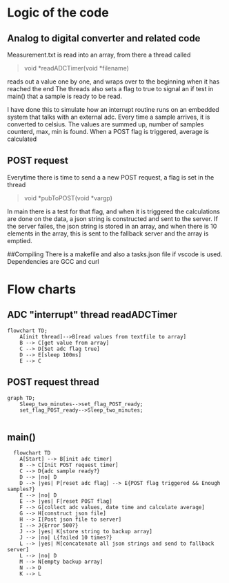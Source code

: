 # Logic of the code

## Analog to digital converter and related code

Measurement.txt is read into an array, from there a thread called
> void *readADCTimer(void *filename)

reads out a value one by one, and wraps over to the beginning when it has reached the end
The threads also sets a flag to true to signal an if test in main() that a sample is ready to be read.

I have done this to simulate how an interrupt routine runs on an embedded system that talks with an external
adc. Every time a sample arrives, it is converted to celsius. The values are summed up, number of samples counterd, max, min is found.
When a POST flag is triggered, average is calculated

## POST request
Everytime there is time to send a a new POST request, a flag is set in the thread

>void *pubToPOST(void *vargp)

In main there is a test for that flag, and when it is triggered the calculations are done on the data, a json string is constructed and sent to
the server. If the server failes, the json string is stored in an array, and when there is 10 elements in the array, this is sent to the
fallback server and the array is emptied. 

##Compiling
There is a makefile and also a tasks.json file if vscode is used. Dependencies are GCC and curl



# Flow charts

## ADC "interrupt" thread readADCTimer

```mermaid
flowchart TD;
    A[init thread]-->B[read values from textfile to array]
    B --> C[get value from array]
    C --> D[Set adc flag true]
    D --> E[sleep 100ms]
    E --> C
```
## POST request thread

```mermaid
graph TD;
    Sleep_two_minutes-->set_flag_POST_ready;
    set_flag_POST_ready-->Sleep_two_minutes;
    
```

## main()

```mermaid
  flowchart TD
    A[Start] --> B[init adc timer]
    B --> C[Init POST request timer]
    C --> D{adc sample ready?}
    D --> |no| D
    D --> |yes| P[reset adc flag] --> E{POST flag triggered && Enough samples?}
    E --> |no| D
    E --> |yes| F[reset POST flag]
    F --> G[collect adc values, date time and calculate average]
    G --> H[construct json file]
    H --> I[Post json file to server]
    I --> J{Error 500?}
    J --> |yes| K[store string to backup array]
    J --> |no| L{failed 10 times?}
    L --> |yes| M[concatenate all json strings and send to fallback server]
    L --> |no| D
    M --> N[empty backup array]
    N --> D
    K --> L
    
    
```
